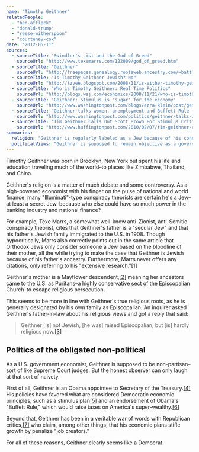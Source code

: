 ```yaml
---
name: "Timothy Geithner"
relatedPeople:
  - "ben-affleck"
  - "donald-trump"
  - "reese-witherspoon"
  - "courteney-cox"
date: "2012-05-11"
sources:
  - sourceTitle: "Swindler's List and the God of Greed"
    sourceUrl: "http://www.texemarrs.com/122009/god_of_greed.htm"
  - sourceTitle: "Geithner"
    sourceUrl: "http://freepages.genealogy.rootsweb.ancestry.com/~battle/celeb/geithner.htm"
  - sourceTitle: "Is Timothy Geithner Jewish? No"
    sourceUrl: "http://tzvee.blogspot.com/2008/11/is-either-timothy-geithner-lawrence.html"
  - sourceTitle: "Who is Timothy Geithner: Real Time Politics"
    sourceUrl: "http://blogs.wsj.com/economics/2008/11/21/who-is-timothy-geithner/"
  - sourceTitle: "Geithner: Stimulus is 'sugar' for the economy"
    sourceUrl: "http://www.washingtonpost.com/blogs/ezra-klein/post/geithner-stimulus-is-sugar-for-the-economy/2011/05/19/AGz9JvLH_blog.html"
  - sourceTitle: "Geithner talks women, unemployment and Buffett Rule (4:41)"
    sourceUrl: "http://www.washingtonpost.com/politics/geithner-talks-women-unemployment-and-buffett-rule-441/2012/04/15/gIQAI5OYJT_video.html"
  - sourceTitle: "Tim Geithner Calls Out Scott Brown For Stimulus Criticism"
    sourceUrl: "http://www.huffingtonpost.com/2010/02/07/tim-geithner-calls-out-sc_n_452614.html"
summaries:
  religion: "Geithner is regularly labeled as a Jew because of his connections with global finance. And though there are some tenuous connections, Geithner is an Episcopalian--even though he's not particulalry religious."
  politicalViews: "Geithner is supposed to remain objective as a government economist, but his favor with the Obama administration and his economic policies clearly orient him toward the Democrat side of the fence."
---
```


Timothy Geithner was born in Brooklyn, New York but spent his life and education traveling much of the world–to places like Zimbabwe, Thailand, and China.

Geithner's religion is a matter of much debate and some controversy. As a high-powered economist with his finger on the pulse of national and world finance, many "Illuminati"-type conspiracy theorists are certain he's a Jew–at least a secret Jew–because who else could have so much power in the banking industry and national finance?

For example, Texe Marrs, a somewhat well-know anti-Zionist, anti-Semitic conspiracy theorist, cites that Geithner's father is a "secular Jew" and that his father's Jewish family immigrated to the U.S. in 1908. Though hypocritically, Marrs also correctly points out in the same article that Orthodox Jews only consider someone a Jew based on the bloodline of their mother, all the while trying to make the case that Geithner is Jewish because of his father's ancestry. Furthermore, Marrs never offers any citations, only referring to his "extensive research."<a class="source-citation" href="#http%3A%2F%2Fwww.texemarrs.com%2F122009%2Fgod_of_greed.htm" title="Swindler&apos;s List and the God of Greed">[1]</a>

Geithner's mother is a Mayflower descendent,<a class="source-citation" href="#http%3A%2F%2Ffreepages.genealogy.rootsweb.ancestry.com%2F~battle%2Fceleb%2Fgeithner.htm" title="Geithner">[2]</a> meaning her ancestors came to the U.S. as Puritans–a highly conservative sect of the Episcopalian Church–to escape religious persecution.

This seems to be more in line with Geithner's true religious roots, as he is generally designated by his own family as Episcopalian. An inquirer asked Geithner's father-in-law about his religious views and got a reply that said:

>Geithner [is] not Jewish, [he was] raised Episcopalian, but [is] hardly religious now.<a class="source-citation" href="#http%3A%2F%2Ftzvee.blogspot.com%2F2008%2F11%2Fis-either-timothy-geithner-lawrence.html" title="Is Timothy Geithner Jewish? No">[3]</a>

## Politics of the obligated non-political

As a U.S. government economist, Geithner is supposed to be non-partisan–sort of like Supreme Court judges. But the honest observer can only laugh at that sort of naivety.

First of all, Geithner is an Obama appointee to Secretary of the Treasury.<a class="source-citation" href="#http%3A%2F%2Fblogs.wsj.com%2Feconomics%2F2008%2F11%2F21%2Fwho-is-timothy-geithner%2F" title="Who is Timothy Geithner: Real Time Politics">[4]</a> His policies have favored what are considered Democratic economic principles, such as a stimulus plan<a class="source-citation" href="#http%3A%2F%2Fwww.washingtonpost.com%2Fblogs%2Fezra-klein%2Fpost%2Fgeithner-stimulus-is-sugar-for-the-economy%2F2011%2F05%2F19%2FAGz9JvLH_blog.html" title="Geithner: Stimulus is &apos;sugar&apos; for the economy">[5]</a> and an endorsement of Obama's "Buffett Rule," which would raise taxes on America's super-wealthy.<a class="source-citation" href="#http%3A%2F%2Fwww.washingtonpost.com%2Fpolitics%2Fgeithner-talks-women-unemployment-and-buffett-rule-441%2F2012%2F04%2F15%2FgIQAI5OYJT_video.html" title="Geithner talks women, unemployment and Buffett Rule (4:41)">[6]</a>

Beyond that, Geithner has been in a veritable war of words with Republican critics,<a class="source-citation" href="#http%3A%2F%2Fwww.huffingtonpost.com%2F2010%2F02%2F07%2Ftim-geithner-calls-out-sc_n_452614.html" title="Tim Geithner Calls Out Scott Brown For Stimulus Criticism">[7]</a> who claim, among other things, that his economic plans stifle growth by penalize "job creators."

For all of these reasons, Geithner clearly seems like a Democrat.